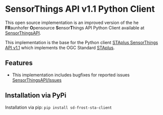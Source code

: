 # SensorThings API v1.1 Python Client

This open source implementation is an improved version of the he **FR**aunhofer **O**pensource **S**ensor**T**hings API Python Client available at [SensorThingsAPI](https://github.com/FraunhoferIOSB/FROST-Python-Client).

This implementation is the base for the Python client [STAplus SensorThings API v1.1](https://github.com/securedimensions/STAplus-Python-Client.git) which implements the OGC Standard [STAplus](https://docs.ogc.org/is/22-022r1/22-022r1.html).

## Features
* This implementation includes bugfixes for reported issues [SensorThingsAPI/Issues](https://github.com/FraunhoferIOSB/FROST-Python-Client/issues) 

## Installation via PyPi
Installation via pip: `pip install sd-frost-sta-client`
